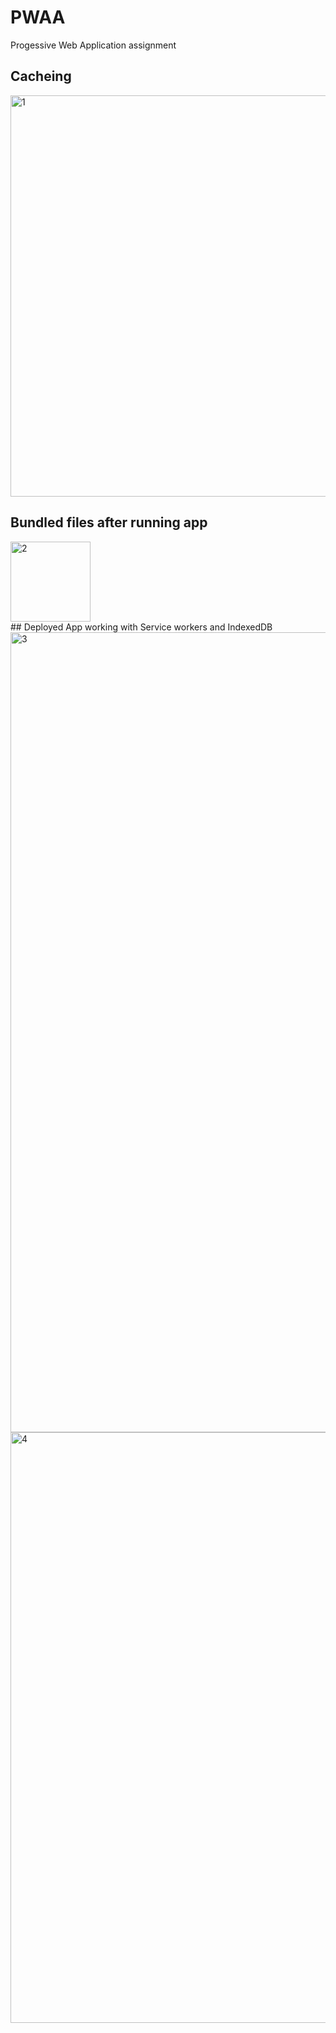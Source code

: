 # PWAA
Progessive Web Application assignment
## Cacheing <br>
<img width="642" alt="1" src="https://user-images.githubusercontent.com/84059980/226056657-4210407a-12c7-4f1e-9849-a8f16ab674f5.png">

<br>

## Bundled files after running app  <br>

<img width="128" alt="2" src="https://user-images.githubusercontent.com/84059980/226056660-1dcce4d5-a08f-42b1-8551-fb226e4fa3c1.png">
<br>
## Deployed App working with Service workers and IndexedDB <br>

<img width="1280" alt="3" src="https://user-images.githubusercontent.com/84059980/226057502-9be4a283-fc7a-46be-b2de-bc902a46388e.png">
<br>

<img width="945" alt="4" src="https://user-images.githubusercontent.com/84059980/226057507-8a7057d1-4d72-4d80-ba34-7afb53b959d7.png">
